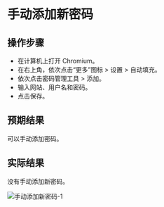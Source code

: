 # 手动添加新密码

## 操作步骤

- 在计算机上打开 Chromium。
- 在右上角，依次点击“更多”图标 > 设置 > 自动填充。
- 依次点击密码管理工具 > 添加。
- 输入网站、用户名和密码。
- 点击保存。

## 预期结果

可以手动添加密码。

## 实际结果

没有手动添加新密码。

![手动添加新密码-1](../img/手动添加新密码-1.png)